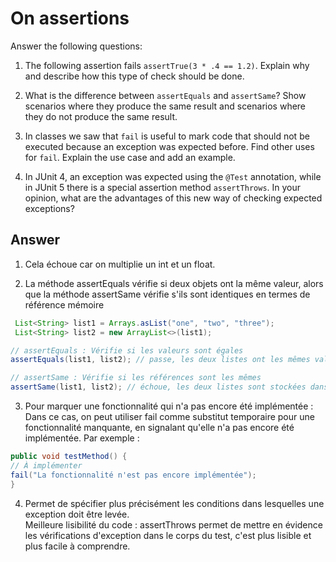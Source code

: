 # On assertions

Answer the following questions:

1. The following assertion fails `assertTrue(3 * .4 == 1.2)`. Explain why and describe how this type of check should be done.

2. What is the difference between `assertEquals` and `assertSame`? Show scenarios where they produce the same result and scenarios where they do not produce the same result.

3. In classes we saw that `fail` is useful to mark code that should not be executed because an exception was expected before. Find other uses for `fail`. Explain the use case and add an example.

4. In JUnit 4, an exception was expected using the `@Test` annotation, while in JUnit 5 there is a special assertion method `assertThrows`. In your opinion, what are the advantages of this new way of checking expected exceptions?

## Answer

1. Cela échoue car on multiplie un int et un float. 
   
2. La méthode assertEquals vérifie si deux objets ont la même valeur, alors que la méthode assertSame vérifie s'ils sont identiques en termes de référence mémoire
```java
 List<String> list1 = Arrays.asList("one", "two", "three");
 List<String> list2 = new ArrayList<>(list1);

// assertEquals : Vérifie si les valeurs sont égales
assertEquals(list1, list2); // passe, les deux listes ont les mêmes valeurs

// assertSame : Vérifie si les références sont les mêmes
assertSame(list1, list2); // échoue, les deux listes sont stockées dans des objets différents

```

3. Pour marquer une fonctionnalité qui n'a pas encore été implémentée : Dans ce cas, on peut utiliser fail comme substitut temporaire pour une fonctionnalité manquante, en signalant qu'elle n'a pas encore été implémentée. Par exemple :  

```java
public void testMethod() {
// À implémenter
fail("La fonctionnalité n'est pas encore implémentée");
}
```

4. Permet de spécifier plus précisément les conditions dans lesquelles une exception doit être levée.  
   Meilleure lisibilité du code : assertThrows permet de mettre en évidence les vérifications d'exception dans
   le corps du test, c'est plus lisible et plus facile à comprendre. 

